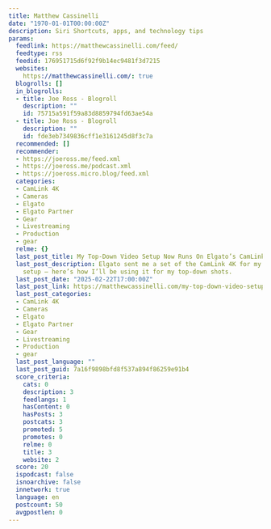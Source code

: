```yaml
---
title: Matthew Cassinelli
date: "1970-01-01T00:00:00Z"
description: Siri Shortcuts, apps, and technology tips
params:
  feedlink: https://matthewcassinelli.com/feed/
  feedtype: rss
  feedid: 176951715d6f92f9b14ec9481f3d7215
  websites:
    https://matthewcassinelli.com/: true
  blogrolls: []
  in_blogrolls:
  - title: Joe Ross - Blogroll
    description: ""
    id: 75715a591f59a83d8859794fd63ae54a
  - title: Joe Ross - Blogroll
    description: ""
    id: fde3eb7349836cff1e3161245d8f3c7a
  recommended: []
  recommender:
  - https://joeross.me/feed.xml
  - https://joeross.me/podcast.xml
  - https://joeross.micro.blog/feed.xml
  categories:
  - CamLink 4K
  - Cameras
  - Elgato
  - Elgato Partner
  - Gear
  - Livestreaming
  - Production
  - gear
  relme: {}
  last_post_title: My Top-Down Video Setup Now Runs On Elgato’s CamLink 4K
  last_post_description: Elgato sent me a set of the CamLink 4K for my video and streaming
    setup – here’s how I’ll be using it for my top-down shots.
  last_post_date: "2025-02-22T17:00:00Z"
  last_post_link: https://matthewcassinelli.com/my-top-down-video-setup-now-runs-on-elgatos-camlink-4k/
  last_post_categories:
  - CamLink 4K
  - Cameras
  - Elgato
  - Elgato Partner
  - Gear
  - Livestreaming
  - Production
  - gear
  last_post_language: ""
  last_post_guid: 7a16f9898bfd8f537a894f86259e91b4
  score_criteria:
    cats: 0
    description: 3
    feedlangs: 1
    hasContent: 0
    hasPosts: 3
    postcats: 3
    promoted: 5
    promotes: 0
    relme: 0
    title: 3
    website: 2
  score: 20
  ispodcast: false
  isnoarchive: false
  innetwork: true
  language: en
  postcount: 50
  avgpostlen: 0
---
```

